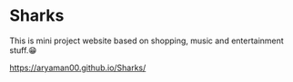# Sharks

This is mini project website based on shopping, music and entertainment stuff.😁

https://aryaman00.github.io/Sharks/
